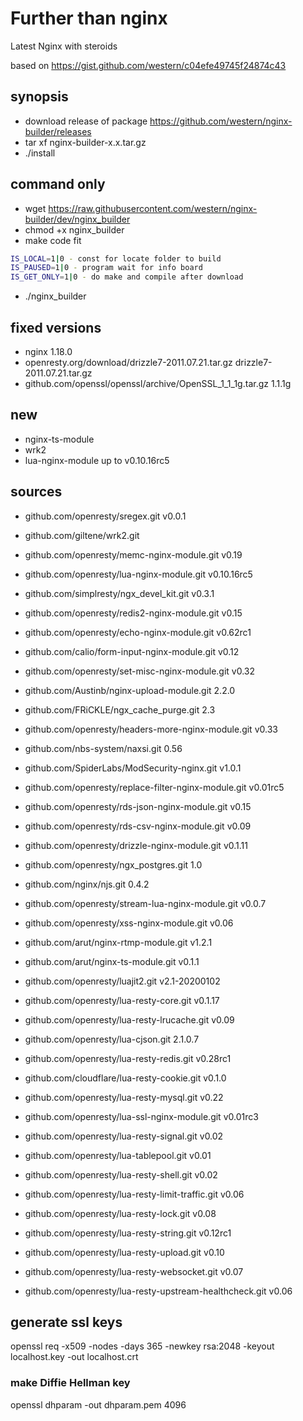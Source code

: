 # Further than nginx

Latest Nginx with steroids

based on https://gist.github.com/western/c04efe49745f24874c43

## synopsis

* download release of package https://github.com/western/nginx-builder/releases
* tar xf nginx-builder-x.x.tar.gz
* ./install

## command only

* wget https://raw.githubusercontent.com/western/nginx-builder/dev/nginx_builder
* chmod +x nginx_builder
* make code fit
```bash
IS_LOCAL=1|0 - const for locate folder to build
IS_PAUSED=1|0 - program wait for info board
IS_GET_ONLY=1|0 - do make and compile after download
```
* ./nginx_builder

## fixed versions

* nginx 1.18.0
* openresty.org/download/drizzle7-2011.07.21.tar.gz
drizzle7-2011.07.21.tar.gz
* github.com/openssl/openssl/archive/OpenSSL_1_1_1g.tar.gz
1.1.1g

## new

* nginx-ts-module
* wrk2
* lua-nginx-module up to v0.10.16rc5

## sources

* github.com/openresty/sregex.git
v0.0.1
* github.com/giltene/wrk2.git

* github.com/openresty/memc-nginx-module.git
v0.19
* github.com/openresty/lua-nginx-module.git
v0.10.16rc5
* github.com/simplresty/ngx_devel_kit.git
v0.3.1
* github.com/openresty/redis2-nginx-module.git
v0.15
* github.com/openresty/echo-nginx-module.git
v0.62rc1
* github.com/calio/form-input-nginx-module.git
v0.12
* github.com/openresty/set-misc-nginx-module.git
v0.32
* github.com/Austinb/nginx-upload-module.git
2.2.0
* github.com/FRiCKLE/ngx_cache_purge.git
2.3
* github.com/openresty/headers-more-nginx-module.git
v0.33
* github.com/nbs-system/naxsi.git
0.56
* github.com/SpiderLabs/ModSecurity-nginx.git
v1.0.1
* github.com/openresty/replace-filter-nginx-module.git
v0.01rc5
* github.com/openresty/rds-json-nginx-module.git
v0.15
* github.com/openresty/rds-csv-nginx-module.git
v0.09
* github.com/openresty/drizzle-nginx-module.git
v0.1.11
* github.com/openresty/ngx_postgres.git
1.0
* github.com/nginx/njs.git
0.4.2
* github.com/openresty/stream-lua-nginx-module.git
v0.0.7
* github.com/openresty/xss-nginx-module.git
v0.06
* github.com/arut/nginx-rtmp-module.git
v1.2.1
* github.com/arut/nginx-ts-module.git
v0.1.1
* github.com/openresty/luajit2.git
v2.1-20200102
* github.com/openresty/lua-resty-core.git
v0.1.17
* github.com/openresty/lua-resty-lrucache.git
v0.09
* github.com/openresty/lua-cjson.git
2.1.0.7
* github.com/openresty/lua-resty-redis.git
v0.28rc1
* github.com/cloudflare/lua-resty-cookie.git
v0.1.0
* github.com/openresty/lua-resty-mysql.git
v0.22
* github.com/openresty/lua-ssl-nginx-module.git
v0.01rc3
* github.com/openresty/lua-resty-signal.git
v0.02
* github.com/openresty/lua-tablepool.git
v0.01
* github.com/openresty/lua-resty-shell.git
v0.02
* github.com/openresty/lua-resty-limit-traffic.git
v0.06
* github.com/openresty/lua-resty-lock.git
v0.08
* github.com/openresty/lua-resty-string.git
v0.12rc1
* github.com/openresty/lua-resty-upload.git
v0.10
* github.com/openresty/lua-resty-websocket.git
v0.07
* github.com/openresty/lua-resty-upstream-healthcheck.git
v0.06


## generate ssl keys

openssl req -x509 -nodes -days 365 -newkey rsa:2048 -keyout localhost.key -out localhost.crt

### make Diffie Hellman key

openssl dhparam -out dhparam.pem 4096

